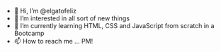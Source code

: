 - 👋 Hi, I’m @elgatofeliz
- 👀 I’m interested in all sort of new things
- 🌱 I’m currently learning HTML, CSS and JavaScript from scratch in a Bootcamp
- 📫 How to reach me ... PM!

<!---
elgatofeliz/elgatofeliz is a ✨ special ✨ repository because its `README.md` (this file) appears on your GitHub profile.
You can click the Preview link to take a look at your changes.
--->
